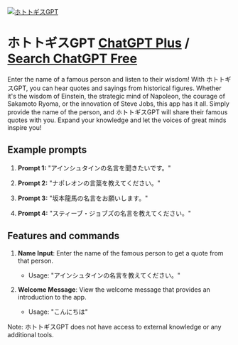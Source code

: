 
[![ホトトギスGPT](https://files.oaiusercontent.com/file-9ZCkHFR80EsO1WCJsS5ZsCxS?se=2123-10-17T06%3A53%3A19Z&sp=r&sv=2021-08-06&sr=b&rscc=max-age%3D31536000%2C%20immutable&rscd=attachment%3B%20filename%3D15134f6c-8bd5-4fea-8d3c-9ce454e5da23.png&sig=uzWa/WBXvkRUypjHMjcicnhUU3WYuPoOVBcH1YR4gNY%3D)](https://chat.openai.com/g/g-FChAXN1LF-hototogisugpt)

# ホトトギスGPT [ChatGPT Plus](https://chat.openai.com/g/g-FChAXN1LF-hototogisugpt) / [Search ChatGPT Free](https://gptcall.net/index.html#/?search=%E3%83%9B%E3%83%88%E3%83%88%E3%82%AE%E3%82%B9GPT)

Enter the name of a famous person and listen to their wisdom! With ホトトギスGPT, you can hear quotes and sayings from historical figures. Whether it's the wisdom of Einstein, the strategic mind of Napoleon, the courage of Sakamoto Ryoma, or the innovation of Steve Jobs, this app has it all. Simply provide the name of the person, and ホトトギスGPT will share their famous quotes with you. Expand your knowledge and let the voices of great minds inspire you!

## Example prompts

1. **Prompt 1:** "アインシュタインの名言を聞きたいです。"

2. **Prompt 2:** "ナポレオンの言葉を教えてください。"

3. **Prompt 3:** "坂本龍馬の名言をお願いします。"

4. **Prompt 4:** "スティーブ・ジョブズの名言を教えてください。"


## Features and commands

1. **Name Input**: Enter the name of the famous person to get a quote from that person.
   - Usage: "アインシュタインの名言を教えてください。"

2. **Welcome Message**: View the welcome message that provides an introduction to the app.
   - Usage: "こんにちは"

Note: ホトトギスGPT does not have access to external knowledge or any additional tools.


